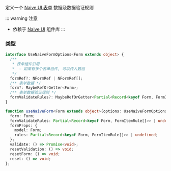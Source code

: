 定义一个 [Naive UI 表单](https://www.naiveui.com/zh-CN/os-theme/components/form) 数据及数据验证规则

::: warning 注意
  - 依赖于 [Naive UI](https://www.npmjs.com/package/naive-ui) 组件库
:::

### 类型

```ts
interface UseNaiveFormOptions<Form extends object> {
  /**
   * 表单组件引用
   *  - 如果有多个表单组件, 可以传入数组
   */
  formRef?: NFormRef | NFormRef[];
  /** 表单数据 */
  form?: MaybeRefOrGetter<Form>;
  /** 表单数据验证规则 */
  formValidateRules?: MaybeRefOrGetter<Partial<Record<keyof Form, FormItemRule[]>>>;
}

function useNaiveForm<Form extends object>(options: UseNaiveFormOptions<Form>): {
  form: Form;
  formValidateRules: Partial<Record<keyof Form, FormItemRule[]>> | undefined;
  formProps: {
    model: Form;
    rules: Partial<Record<keyof Form, FormItemRule[]>> | undefined;
  };
  validate: () => Promise<void>;
  resetValidation: () => void;
  resetForm: () => void;
  reset: () => void;
};
```
